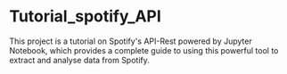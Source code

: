# Tutorial_spotify_API
This project is a tutorial on Spotify's API-Rest powered by Jupyter Notebook, which provides a complete guide to using this powerful tool to extract and analyse data from Spotify.
